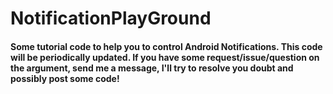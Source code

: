 # NotificationPlayGround

<h4>Some tutorial code to help you to control Android Notifications.
This code will be periodically updated.
If you have some request/issue/question on the argument, send me a message, I'll try to resolve you doubt and possibly post some code!</h4>
